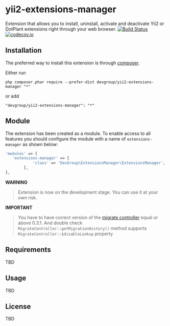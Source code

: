 yii2-extensions-manager
==========================
Extension that allows you to install, uninstall, activate and deactivate Yii2 or DotPlant extensions right through your web browser.
[![Build Status](https://travis-ci.org/DevGroup-ru/yii2-extensions-manager.svg?branch=master)](https://travis-ci.org/DevGroup-ru/yii2-extensions-manager)
[![codecov.io](https://codecov.io/github/DevGroup-ru/yii2-extensions-manager/coverage.svg?branch=master)](https://codecov.io/github/DevGroup-ru/yii2-extensions-manager?branch=master)

## Installation

The preferred way to install this extension is through [composer](http://getcomposer.org/download/).

Either run

```
php composer.phar require --prefer-dist devgroup/yii2-extensions-manager "*"
```

or add

```
"devgroup/yii2-extensions-manager": "*"
```
## Module
The extension has been created as a module. To enable access to all features you should configure the module with a name of `extensions-manager` as shown below:
```php
'modules' => [
   'extensions-manager' => [
            'class' => 'DevGroup\ExtensionsManager\ExtensionsManager',
        ],
],
```
**WARNING**
> Extension is now on the development stage. 
> You can use it at your own risk.

**IMPORTANT**
> You have to have correct version of the [migrate controller](https://github.com/dmstr/yii2-migrate-command)
> equal or above 0.3.1. And double check  ```MigrateController::getMigrationHistory()``` method supports 
> ```MigrateController::$disableLookup``` property

## Requirements
TBD
## Usage
TBD
## License
TBD
